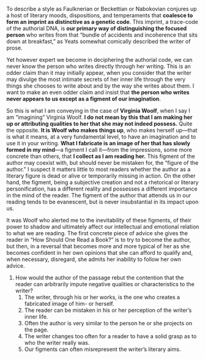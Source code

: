 To describe a style as Faulknerian or Beckettian or Nabokovian conjures up a host of literary moods, dispositions, and temperaments that **coalesce to form an imprint as distinctive as a genetic code**. This imprint, a trace-code of the authorial DNA, is **our primary way of distinguishing the focused person** who writes from that “bundle of accidents and incoherence that sits down at breakfast,” as Yeats somewhat comically described the writer of prose.

Yet however expert we become in deciphering the authorial code, we can never know the person who writes directly through her writing. This is an odder claim than it may initially appear, when you consider that the writer may divulge the most intimate secrets of her inner life through the very things she chooses to write about and by the way she writes about them. I want to make an even odder claim and insist that **the person who writes never appears to us except as a figment of our imagination**.

So this is what I am conveying in the case of **Virginia Woolf**, when I say I am “imagining” Virginia Woolf. **I do not mean by this that I am making her up or attributing qualities to her that she may not indeed possess.** Quite the opposite. **It is Woolf who makes things up**, who makes herself up—that is what it means, at a very fundamental level, to have an imagination and to use it in your writing. **What I fabricate is an image of her that has slowly formed in my mind**—a figment I call it—from the impressions, some more concrete than others, that **I collect as I am reading her.** This figment of the author may coexist with, but should never be mistaken for, the “figure of the author.” I suspect it matters little to most readers whether the author as a literary figure is dead or alive or temporarily missing in action. On the other hand, the figment, being a subjective creation and not a rhetorical or literary personification, has a different reality and possesses a different importance in the mind of the reader. The figment of the author that attends us in our reading tends to be evanescent, but is never insubstantial in its impact upon us.

It was Woolf who alerted me to the inevitability of these figments, of their power to shadow and ultimately affect our intellectual and emotional relation to what we are reading. The first concrete piece of advice she gives the reader in “How Should One Read a Book?” is to try to become the author, but then, in a reversal that becomes more and more typical of her as she becomes confident in her own opinions that she can afford to qualify and, when necessary, disregard, she admits her inability to follow her own advice.

1. How would the author of the passage rebut the contention that the reader can arbitrarily impute negative qualities or characteristics to the writer?
	1. The writer, through his or her works, is the one who creates a fabricated image of him- or herself.
	1. The reader can be mistaken in his or her perception of the writer’s inner life.
	1. Often the author is very similar to the person he or she projects on the page.
	1. The writer changes too often for a reader to have a solid grasp as to who the writer really was.
	1. Our figments can often misrepresent the writer’s literary aims.